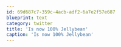 ```yaml
---
id: 69d687c7-359c-4acb-adf2-6a7e2f57e687
blueprint: text
category: twitter
title: 'Is now 100% Jellybean'
caption: 'Is now 100% Jellybean'
---
```


